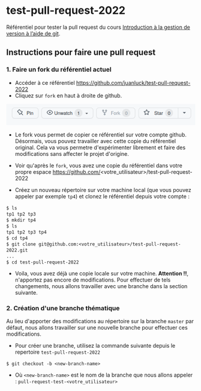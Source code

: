 # test-pull-request-2022

Référentiel pour tester la pull request du cours [Introduction à la gestion de version à l’aide de git](https://juanluck.github.io/Introduction-GIT/).

## Instructions pour faire une pull request 

### 1. Faire un fork du référentiel actuel 

- Accéder à ce référentiel https://github.com/juanluck/test-pull-request-2022
- Cliquez sur `fork` en haut à droite de github. 

![Fork](./images/fork.png)

- Le fork vous permet de copier ce référentiel sur votre compte github. Désormais, vous pouvez travailler avec cette copie du référentiel original. Cela va vous permetre d'expérimenter librement et faire des modifications sans affecter le projet d'origine. 

- Voir qu'après le `fork`, vous avez une copie du référentiel dans votre propre espace https://github.com/<votre_utilisateur>/test-pull-request-2022

- Créez un nouveau répertoire sur votre machine local (que vous pouvez appeler par exemple `tp4`) et clonez le référentiel depuis votre compte :

```shell
$ ls
tp1 tp2 tp3 
$ mkdir tp4
$ ls
tp1 tp2 tp3 tp4
$ cd tp4
$ git clone git@github.com:<votre_utilisateur>/test-pull-request-2022.git
...
$ cd test-pull-request-2022
```

- Voila, vous avez déjà une copie locale sur votre machine. **Attention !!**, n'apportez pas encore de modifications. Pour effectuer de tels changements, nous allons travailler avec une branche dans la section suivante. 

### 2. Création d'une branche thématique 

Au lieu d'apporter des modifications au répertoire sur la branche `master` par défaut, nous allons travailler sur une nouvelle branche pour effectuer ces modifications.

- Pour créer une branche, utilisez la commande suivante depuis le repertoire `test-pull-request-2022`

```shell
$ git checkout -b <new-branch-name> 
```
- Où `<new-branch-name>` est le nom de la branche que nous allons appeler : `pull-request-test-<votre_utilisateur> `


